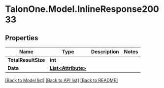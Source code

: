 # TalonOne.Model.InlineResponse20033
## Properties

Name | Type | Description | Notes
------------ | ------------- | ------------- | -------------
**TotalResultSize** | **int** |  | 
**Data** | [**List&lt;Attribute&gt;**](Attribute.md) |  | 

[[Back to Model list]](../README.md#documentation-for-models) [[Back to API list]](../README.md#documentation-for-api-endpoints) [[Back to README]](../README.md)

